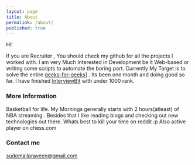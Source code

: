 ```yaml
---
layout: page
title: About
permalink: /about/
published: true
---
```


Hi!

If you are Recruiter , You should check my github for all the projects I worked with.
I am very Much Interested in Development be it Web-based or writing some scripts to automate the boring part.
Currently My Target is to solve the entire [geeks-for-geeks](geeksforgeeks.org)] . Its been one month and doing good so far.
I have finished [InterviewBit](interviewbit.com) with under 1000 rank.


### More Information

Basketball for life.
My Mornings generally starts with 2 hours(atleast) of NBA streaming .
Besides that I like reading blogs and checking out new technologies out there. 
Whats best to kill your time on reddit :p
Also active player on chess.com

### Contact me

[sudomailpraveen@gmail.com](mailto:sudomailpraveen@gmail.com)
